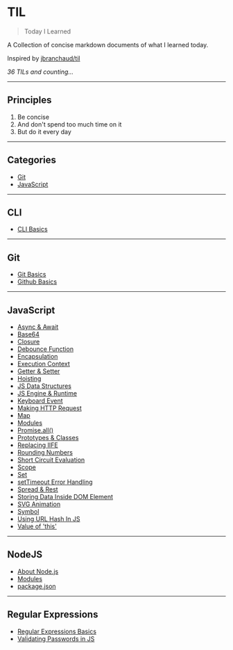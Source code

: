 # TIL

> Today I Learned

A Collection of concise markdown documents of what I learned today.

Inspired by [jbranchaud/til](https://github.com/jbranchaud/til)

_36 TILs and counting..._

---

## Principles

1. Be concise
2. And don't spend too much time on it
3. But do it every day

---

## Categories

- [Git](#git)
- [JavaScript](#javascript)

---

## CLI

- [CLI Basics](/CLI/cli-basics.md)

---

## Git

- [Git Basics](/Git/git-basics.md)
- [Github Basics](/Git/github-basics.md)

---

## JavaScript

- [Async & Await](/JavaScript/async-and-await.md)
- [Base64](/JavaScript/base64-encoding-and-decoding.md)
- [Closure](/JavaScript/closure.md)
- [Debounce Function](/JavaScript/debounce-function.md)
- [Encapsulation](/JavaScript/encapsulation.md)
- [Execution Context](/JavaScript/execution-context.md)
- [Getter & Setter](/JavaScript/getter-and-setter.md)
- [Hoisting](/JavaScript/hoisting.md)
- [JS Data Structures](/JavaScript/js-data-structures.md)
- [JS Engine & Runtime](/JavaScript/js-engine-and-runtime.md)
- [Keyboard Event](/JavaScript/keyboard-event.md)
- [Making HTTP Request](/JavaScript/making-http-request.md)
- [Map](/JavaScript/map.md)
- [Modules](/JavaScript/modules.md)
- [Promise.all()](/JavaScript/promiseall.md)
- [Prototypes & Classes](/JavaScript/prototypes-and-classes.md)
- [Replacing IIFE](/JavaScript/replacing-iife.md)
- [Rounding Numbers](/JavaScript/rounding-numbers.md)
- [Short Circuit Evaluation](/JavaScript/short-circuit-evaluation.md)
- [Scope](/JavaScript/scope.md)
- [Set](/JavaScript/set.md)
- [setTimeout Error Handling](/JavaScript/setTimeout-error-handling.md)
- [Spread & Rest](/JavaScript/spread-and-rest.md)
- [Storing Data Inside DOM Element](/JavaScript/storing-data-inside-dom-element.md)
- [SVG Animation](/JavaScript/svg-animation.md)
- [Symbol](/JavaScript/symbol.md)
- [Using URL Hash In JS](/JavaScript/using-url-hash-in-js.md)
- [Value of 'this'](JavaScript/value-of-this.md)

---

## NodeJS

- [About Node.js](/NodeJS/about-nodejs.md)
- [Modules](/NodeJS/modules.md)
- [package.json](/NodeJS/packagejson.md)

---

## Regular Expressions

- [Regular Expressions Basics](/Regex/regular-expressions-basics.md)
- [Validating Passwords in JS](/Regex/validating-passwords-in-js.md)